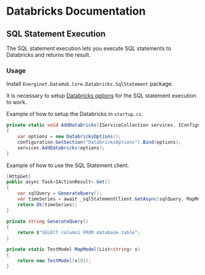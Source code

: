 # Databricks Documentation

## SQL Statement Execution

The SQL statement execution lets you execute SQL statements to Databricks and returns the result.

### Usage

Install `Energinet.DataHub.Core.Databricks.SqlStatement` package.

It is necessary to setup [Databricks options](../SqlStatement/AppSettings/DatabricksOptions.cs) for the SQL statement execution to work.

Example of how to setup the Databricks in `startup.cs`.

```c#
private static void AddDatabricks(IServiceCollection services, IConfiguration configuration)
{
    var options = new DatabricksOptions();
    configuration.GetSection("DatabricksOptions").Bind(options);
    services.AddDatabricks(options);
}
```

Example of how to use the SQL Statement client.

```c#
[HttpGet]
public async Task<IActionResult> Get()
{
    var sqlQuery = GenerateQuery();
    var timeSeries = await _sqlStatementClient.GetAsync(sqlQuery, MapModel).ConfigureAwait(false);
    return Ok(timeSeries);
}

private string GenerateQuery()
{
    return $"SELECT column1 FROM database.table";
}

private static TestModel MapModel(List<string> x)
{
    return new TestModel(x[0]);
}
```

